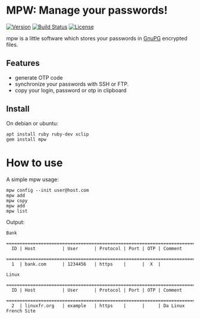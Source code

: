# MPW: Manage your passwords!
[![Version](https://img.shields.io/badge/latest_version-4.0.0--beta1-yellow.svg)](https://github.com/nishiki/manage-password/releases)
[![Build Status](https://travis-ci.org/nishiki/manage-password.svg?branch=master)](https://travis-ci.org/nishiki/manage-password)
[![License](https://img.shields.io/badge/license-GPL--2.0-blue.svg)](https://github.com/nishiki/manage-password/blob/master/LICENSE)


mpw is a little software which stores your passwords in [GnuPG](http://www.gnupg.org/) encrypted files.

## Features

 * generate OTP code
 * synchronize your passwords with SSH or FTP.
 * copy your login, password or otp in clipboard

## Install

On debian or ubuntu:
```
apt install ruby ruby-dev xclip
gem install mpw
```


# How to use

A simple mpw usage:
```
mpw config --init user@host.com
mpw add
mpw copy
mpw add
mpw list
```

Output:
```
Bank
 ==============================================================================
  ID | Host          | User      | Protocol | Port | OTP | Comment                
 ==============================================================================
  1  | bank.com      | 1234456   | https    |      |  X  |                        

Linux
 ==============================================================================
  ID | Host          | User      | Protocol | Port | OTP | Comment                
 ==============================================================================
  2  | linuxfr.org   | example   | https    |      |     | Da Linux French Site

```
